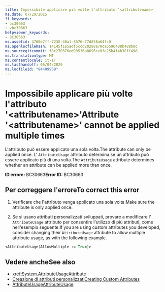 ```yaml
---
title: Impossibile applicare più volte l'attributo '<attributename>'
ms.date: 07/20/2015
f1_keywords:
- bc30663
- vbc30663
helpviewer_keywords:
- BC30663
ms.assetid: 3760e7ff-7238-40a1-8676-77d858a64fc0
ms.openlocfilehash: 14145f165adf5ccd20298a70ca5596488b488b0c
ms.sourcegitcommit: f8c270376ed905f6a8896ce0fe25b4f4b38ff498
ms.translationtype: MT
ms.contentlocale: it-IT
ms.lasthandoff: 06/04/2020
ms.locfileid: "84409959"
---
```

# <a name="attribute-attributename-cannot-be-applied-multiple-times"></a><span data-ttu-id="26f6a-102">Impossibile applicare più volte l'attributo '\<attributename>'</span><span class="sxs-lookup"><span data-stu-id="26f6a-102">Attribute '\<attributename>' cannot be applied multiple times</span></span>

<span data-ttu-id="26f6a-103">L'attributo può essere applicato una sola volta.</span><span class="sxs-lookup"><span data-stu-id="26f6a-103">The attribute can only be applied once.</span></span> <span data-ttu-id="26f6a-104">L' `AttributeUsage` attributo determina se un attributo può essere applicato più di una volta.</span><span class="sxs-lookup"><span data-stu-id="26f6a-104">The `AttributeUsage` attribute determines whether an attribute can be applied more than once.</span></span>  
  
 <span data-ttu-id="26f6a-105">**ID errore:** BC30663</span><span class="sxs-lookup"><span data-stu-id="26f6a-105">**Error ID:** BC30663</span></span>  
  
## <a name="to-correct-this-error"></a><span data-ttu-id="26f6a-106">Per correggere l'errore</span><span class="sxs-lookup"><span data-stu-id="26f6a-106">To correct this error</span></span>  
  
1. <span data-ttu-id="26f6a-107">Verificare che l'attributo venga applicato una sola volta.</span><span class="sxs-lookup"><span data-stu-id="26f6a-107">Make sure the attribute is only applied once.</span></span>  
  
2. <span data-ttu-id="26f6a-108">Se si usano attributi personalizzati sviluppati, provare a modificare l' `AttributeUsage` attributo per consentire l'utilizzo di più attributi, come nell'esempio seguente.</span><span class="sxs-lookup"><span data-stu-id="26f6a-108">If you are using custom attributes you developed, consider changing their `AttributeUsage` attribute to allow multiple attribute usage, as with the following example.</span></span>  
  
```vb  
<AttributeUsage(AllowMultiple := True)>  
```  
  
## <a name="see-also"></a><span data-ttu-id="26f6a-109">Vedere anche</span><span class="sxs-lookup"><span data-stu-id="26f6a-109">See also</span></span>

- <xref:System.AttributeUsageAttribute>
- [<span data-ttu-id="26f6a-110">Creazione di attributi personalizzati</span><span class="sxs-lookup"><span data-stu-id="26f6a-110">Creating Custom Attributes</span></span>](../../programming-guide/concepts/attributes/creating-custom-attributes.md)
- [<span data-ttu-id="26f6a-111">AttributeUsage</span><span class="sxs-lookup"><span data-stu-id="26f6a-111">AttributeUsage</span></span>](../../programming-guide/concepts/attributes/attributeusage.md)
